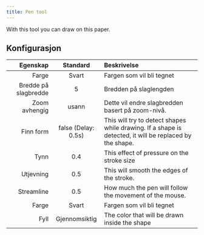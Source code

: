 ```yaml
---
title: Pen tool
---
```


With this tool you can draw on this paper.

## Konfigurasjon

|             Egenskap |                                Standard                                | Beskrivelse                                                                                                                             |
| -------------------: | :--------------------------------------------------------------------: | :-------------------------------------------------------------------------------------------------------------------------------------- |
|                Farge |                                  Svart                                 | Fargen som vil bli tegnet                                                                                                               |
| Bredde på slagbredde |                                    5                                   | Bredden på slaglengden                                                                                                                  |
|        Zoom avhengig |                                  usann                                 | Dette vil endre slagbredden basert på zoom-nivå.                                                                        |
|            Finn form | false (Delay: 0.5s) | This will try to detect shapes while drawing. If a shape is detected, it will be replaced by the shape. |
|                 Tynn |                           0.4                          | This effect of pressure on the stroke size                                                                                              |
|            Utjevning |                           0.5                          | This will smooth the edges of the stroke.                                                                               |
|           Streamline |                           0.5                          | How much the pen will follow the movement of the mouse.                                                                 |
|                Farge |                                  Svart                                 | Fargen som vil bli tegnet                                                                                                               |
|                 Fyll |                              Gjennomsiktig                             | The color that will be drawn inside the shape                                                                                           |
